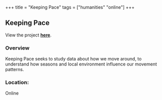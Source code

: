 +++
title = "Keeping Pace"
tags = ["humanities" "online"]
+++

## Keeping Pace

View the project [**here**](https://www.openhumans.org/activity/keeping-pace/).

### Overview

Keeping Pace seeks to study data about how we move around, to understand how seasons and local environment influence our movement patterns.

### Location:
Online
